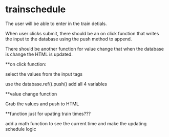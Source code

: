 # trainschedule

The user will be able to enter in the train detials. 

When user clicks submit, there should be an on click function that writes the input to the database using the push method to append.

There should be another function for value change that when the database is change the HTML is updated.

**on click function:

select the values from the input tags

use the database.ref().push()
  add all 4 variables

**value change function

Grab the values and push to HTML

**function just for upating train times???

add a math function to see the current time and make the updating schedule logic